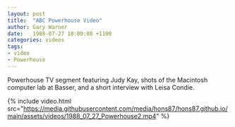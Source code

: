 ```yaml
---
layout: post
title:  "ABC Powerhouse Video"
author: Gary Warner
date:   1988-07-27 10:00:00 +1100
categories: videos
tags:
- video
- Powerhouse
---
```

Powerhouse TV segment featuring Judy Kay, shots of the Macintosh computer lab at Basser, and a short interview with Leisa Condie.

{% include video.html src="https://media.githubusercontent.com/media/hons87/hons87.github.io/main/assets/videos/1988_07_27_Powerhouse2.mp4" %}